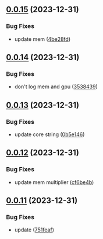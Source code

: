 ## [0.0.15](https://github.com/technovangelist/obm/compare/v0.0.14...v0.0.15) (2023-12-31)


### Bug Fixes

* update mem ([4be28fd](https://github.com/technovangelist/obm/commit/4be28fdeeb276041c4893e1f66109c484dbe55ab))



## [0.0.14](https://github.com/technovangelist/obm/compare/v0.0.13...v0.0.14) (2023-12-31)


### Bug Fixes

* don't log mem and gpu ([3538439](https://github.com/technovangelist/obm/commit/3538439f2053fd1dd5662343e21948d5e6eec5e7))



## [0.0.13](https://github.com/technovangelist/obm/compare/v0.0.12...v0.0.13) (2023-12-31)


### Bug Fixes

* update core string ([0b5e146](https://github.com/technovangelist/obm/commit/0b5e146b9e4cb99108b7a224979ad896c7fe1878))



## [0.0.12](https://github.com/technovangelist/obm/compare/v0.0.11...v0.0.12) (2023-12-31)


### Bug Fixes

* update mem multiplier ([cf6be4b](https://github.com/technovangelist/obm/commit/cf6be4b67239636cfbd61adac8436a9634e44e11))



## [0.0.11](https://github.com/technovangelist/obm/compare/v0.0.10...v0.0.11) (2023-12-31)


### Bug Fixes

* update ([751feaf](https://github.com/technovangelist/obm/commit/751feaf6fb0377050d7f11c6d25daf7f4a2510ee))



